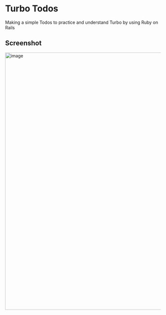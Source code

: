 # Turbo Todos

Making a simple Todos to practice and understand Turbo by using Ruby on Rails

## Screenshot
<img width="831" alt="image" src="https://user-images.githubusercontent.com/65494027/199349729-32c6e9dd-be27-4401-812b-50ced96d6d97.png">
